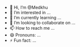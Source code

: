 - 👋 Hi, I’m @Medkhu
- 👀 I’m interested in ...
- 🌱 I’m currently learning ...
- 💞️ I’m looking to collaborate on ...
- 📫 How to reach me ...
- 😄 Pronouns: ...
- ⚡ Fun fact: ...

<!---
Medkhu/Medkhu is a ✨ special ✨ repository because its `README.md` (this file) appears on your GitHub profile.
You can click the Preview link to take a look at your changes.
--->
